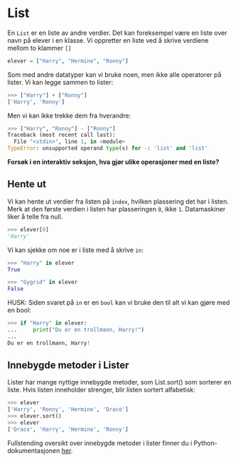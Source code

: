 # List

En `List` er en liste av andre verdier. Det kan foreksempel være en liste over navn på elever i en klasse. Vi oppretter en liste ved å skrive verdiene mellom to klammer `[]`

```python
elever = ["Harry", "Hermine", "Ronny"]
```

Som med andre datatyper kan vi bruke noen, men ikke alle operatorer på lister. Vi kan legge sammen to lister:
```python
>>> ["Harry"] + ["Ronny"]
['Harry', 'Ronny']
```

Men vi kan ikke trekke dem fra hverandre:

```python
>>> ["Harry", "Ronny"] - ["Ronny"]
Traceback (most recent call last):
  File "<stdin>", line 1, in <module>
TypeError: unsupported operand type(s) for -: 'list' and 'list'
```

**Forsøk i en interaktiv seksjon, hva gjør ulike operasjoner med en liste?**

## Hente ut

Vi kan hente ut verdier fra listen på `index`, hvilken plassering det har i listen. Merk at den første verdien i listen har plasseringen `0`, ikke `1`. Datamaskiner liker å telle fra null.

```python
>>> elever[0]
'Harry'
```

Vi kan sjekke om noe er i liste med å skrive `in`:

```python
>>> "Harry" in elever
True
```

```python
>>> "Gygrid" in elever
False
```

HUSK: Siden svaret på `in` er en `bool` kan vi bruke den til alt vi kan gjøre med en bool:

```python
>>> if "Harry" in elever:
...     print("Du er en trollmann, Harry!")
... 
Du er en trollmann, Harry!
```

## Innebygde metoder i Lister

Lister har mange nyttige innebygde metoder, som List.sort() som sorterer en liste. Hvis listen inneholder strenger, blir listen sortert alfabetisk:
```python
>>> elever
['Harry', 'Ronny', 'Hermine', 'Draco']
>>> elever.sort()
>>> elever
['Draco', 'Harry', 'Hermine', 'Ronny']
```

Fullstending oversikt over innebygde metoder i lister finner du i Python-dokumentasjonen [her](https://docs.python.org/3/tutorial/datastructures.html#more-on-lists).




